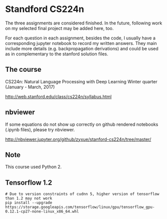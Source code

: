 # Standford CS224n

The three assignments are considered finished. In the future, following work on
my selected final project may be added here, too.

For each question in each assignment, besides the code, I usually have a
corresponding jupyter notebook to record my written answers. They main include
more details (e.g. backpropagation derivations) and could be used as in
complementary to the stanford solution files.

## The course 

CS224n: Natural Language Processing with Deep Learning
Winter quarter (January - March, 2017)

http://web.stanford.edu/class/cs224n/syllabus.html


## nbviewer

If some equations do not show up correctly on github rendered notebooks (.ipynb
files), please try nbviewer.

http://nbviewer.jupyter.org/github/zyxue/stanford-cs224n/tree/master/


## Note

This course used Python 2.


## Tensorflow 1.2
```
# Due to version constraints of cudnn 5, higher version of tensorflow than 1.2 may not work
pip install --upgrade https://storage.googleapis.com/tensorflow/linux/gpu/tensorflow_gpu-0.12.1-cp27-none-linux_x86_64.whl
```
